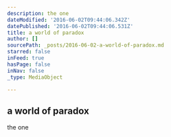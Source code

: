 ```yaml
---
description: the one
dateModified: '2016-06-02T09:44:06.342Z'
datePublished: '2016-06-02T09:44:06.531Z'
title: a world of paradox
author: []
sourcePath: _posts/2016-06-02-a-world-of-paradox.md
starred: false
inFeed: true
hasPage: false
inNav: false
_type: MediaObject

---
```

<article style=""><h1>a world of paradox</h1><p>the one</p></article>